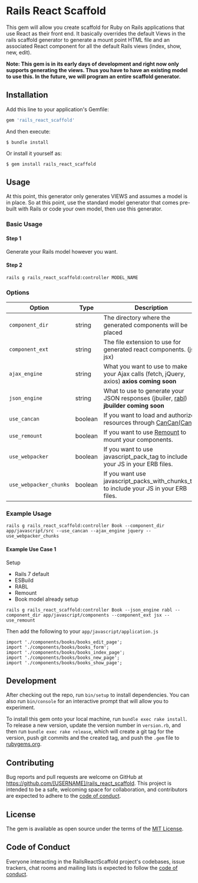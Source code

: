 # Rails React Scaffold

This gem will allow you create scaffold for Ruby on Rails applications that use React as their front end. It basically overrides the default Views in the rails scaffold generator to generate a mount point HTML file and an associated React component for all the default Rails views (index, show, new, edit).

**Note: This gem is in its early days of development and right now only supports generating the views. Thus you have to have an existing model to use this. In the future, we will program an entire scaffold generator.**

## Installation

Add this line to your application's Gemfile:

```ruby
gem 'rails_react_scaffold'
```

And then execute:

    $ bundle install

Or install it yourself as:

    $ gem install rails_react_scaffold

## Usage

At this point, this generator only generates VIEWS and assumes a model is in place. So at this point, use the standard model generator that comes pre-built with Rails or code your own model, then use this generator.

### Basic Usage

#### Step 1

Generate your Rails model however you want.

#### Step 2

```
rails g rails_react_scaffold:controller MODEL_NAME
```

### Options

|Option|Type|Description|Default|
|------|----|-----------|-------|
|`component_dir`|string|The directory where the generated components will be placed|`app/javascript/components`|
|`component_ext`|string|The file extension to use for generated react components. (js, jsx)|`js`|
|`ajax_engine`|string|What you want to use to make your Ajax calls (fetch, jQuery, axios) **axios coming soon**|`fetch`|
|`json_engine`|string|What to use to generate your JSON responses (jbuiler, [rabl](https://github.com/nesquena/rabl)) **jbuilder coming soon**|`jbuilder`|
|`use_cancan`|boolean|If you want to load and authorize resources through [CanCan(Can)](https://github.com/CanCanCommunity/cancancan).|`false`|
|`use_remount`|boolean|If you want to use [Remount](https://github.com/rstacruz/remount) to mount your components.|`false`|
|`use_webpacker`|boolean|If you want to use javascript_pack_tag to include your JS in your ERB files.|`false`|
|`use_webpacker_chunks`|boolean|If you want use javascript_packs_with_chunks_tag to include your JS in your ERB files.|`false`|


### Example Usage

```
rails g rails_react_scaffold:controller Book --component_dir app/javascript/src --use_cancan --ajax_engine jquery --use_webpacker_chunks
```

#### Example Use Case 1

Setup

- Rails 7 default
- ESBuild
- RABL
- Remount
- Book model already setup

```
rails g rails_react_scaffold:controller Book --json_engine rabl --component_dir app/javascript/components --component_ext jsx --use_remount
```

Then add the following to your `app/javascript/application.js`

```
import './components/books/books_edit_page';
import './components/books/books_form';
import './components/books/books_index_page';
import './components/books/books_new_page';
import './components/books/books_show_page';
```

## Development

After checking out the repo, run `bin/setup` to install dependencies. You can also run `bin/console` for an interactive prompt that will allow you to experiment.

To install this gem onto your local machine, run `bundle exec rake install`. To release a new version, update the version number in `version.rb`, and then run `bundle exec rake release`, which will create a git tag for the version, push git commits and the created tag, and push the `.gem` file to [rubygems.org](https://rubygems.org).

## Contributing

Bug reports and pull requests are welcome on GitHub at https://github.com/[USERNAME]/rails_react_scaffold. This project is intended to be a safe, welcoming space for collaboration, and contributors are expected to adhere to the [code of conduct](https://github.com/[USERNAME]/rails_react_scaffold/blob/main/CODE_OF_CONDUCT.md).

## License

The gem is available as open source under the terms of the [MIT License](https://opensource.org/licenses/MIT).

## Code of Conduct

Everyone interacting in the RailsReactScaffold project's codebases, issue trackers, chat rooms and mailing lists is expected to follow the [code of conduct](https://github.com/[USERNAME]/rails_react_scaffold/blob/main/CODE_OF_CONDUCT.md).
